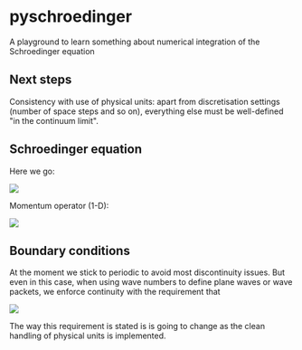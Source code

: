 # pyschroedinger

A playground to learn something about numerical integration of the Schroedinger equation

## Next steps

Consistency with use of physical units: apart from discretisation settings (number
of space steps and so on), everything else must be well-defined "in the continuum limit".


## Schroedinger equation

Here we go:

<img
  src="https://latex.codecogs.com/svg.latex?i\hbar\frac{\mathrm{d}\psi}{\mathrm{d}t}=(\frac{p^2}{2m}+V)\psi"
/>

Momentum operator (1-D):

<img
  src="https://latex.codecogs.com/svg.latex?p=-i\hbar\frac{\mathrm{d}}{\mathrm{d}x}\Rightarrow%20p^2=-\hbar^2\frac{\mathrm{d}^2}{\mathrm{d}x^2}"
/>

## Boundary conditions

At the moment we stick to periodic to avoid most discontinuity issues.
But even in this case, when using wave numbers to define plane waves
or wave packets, we enforce continuity with the requirement that

<img
  src="https://latex.codecogs.com/svg.latex?e^{k}=1\Rightarrow%20k=n\cdot\pi,n\in{N}"
/>

The way this requirement is stated is is going to change as the
clean handling of physical units is implemented.
